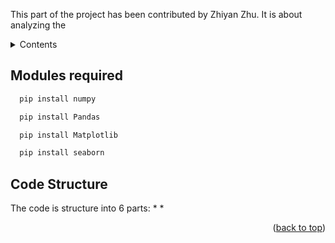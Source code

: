 <a name="readme-top"></a>

This part of the project has been contributed by Zhiyan Zhu. It is about analyzing the 


<!-- TABLE OF CONTENTS -->
<details>
  <summary>Contents</summary>
  <ol>
    <li><a href="#modules-required">Modules required</a></li>
    <li><a href="#code-structure">Code Structure</a></li>
  </ol>
</details>



<!-- Modules required -->
## Modules required

```sh
  pip install numpy
```
```sh
  pip install Pandas
```
```sh
  pip install Matplotlib
```
```sh
  pip install seaborn
```



<!-- Code Structure -->
## Code Structure

The code is structure into 6 parts:
* 
*


<p align="right">(<a href="#readme-top">back to top</a>)</p>
